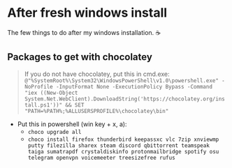# After fresh windows install
The few things to do after my windows installation. :coffee:

## Packages to get with chocolatey 
> If you do not have chocolatey, put this in cmd.exe:
`@"%SystemRoot%\System32\WindowsPowerShell\v1.0\powershell.exe" -NoProfile -InputFormat None -ExecutionPolicy Bypass -Command "iex ((New-Object System.Net.WebClient).DownloadString('https://chocolatey.org/install.ps1'))" && SET "PATH=%PATH%;%ALLUSERSPROFILE%\chocolatey\bin"`

- Put this in powershell (win key + x, a):
  - `choco upgrade all`
  - `choco install firefox thunderbird keepassxc vlc 7zip xnviewmp putty filezilla sharex steam discord qbittorrent teamspeak taiga sumatrapdf crystaldiskinfo protonmailbridge spotify osu telegram openvpn voicemeeter treesizefree rufus`
